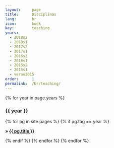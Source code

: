```yaml
---
layout:     page
title:      Disciplinas
lang:       br
icon:       book
key:        teaching
years:
  - 2018s2
  - 2018s1
  - 2017s2
  - 2017s1
  - 2016s2
  - 2016s1
  - 2015s2
  - 2015s1
  - verao2015
order:      1
permalink:  /br/teaching/
---
```

<p>
{% for year in page.years %}
<h3> {{ year }} </h3>
{% for pg in site.pages %}
  {% if pg.tag == year %}
  <p class="excerpt">
  <strong> &raquo;
    <a href="{{ pg.url | prepend: site.baseurl }}">
    {{ pg.title }}</a> <br>
  </strong>
  </p>
  {% endif %}
{% endfor %}
{% endfor %}
</p>
